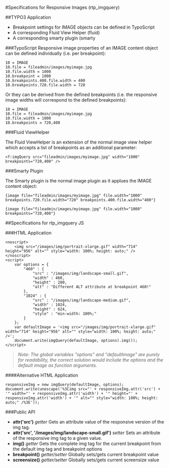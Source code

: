#Specifications for Responsive Images (rtp_imgquery)

##TYPO3 Application

* Breakpoint settings for IMAGE objects can be defined in TypoScript
* A corresponding Fluid View Helper (fluid)
* A corresponding smarty plugin (smarty

###TypoScript
Responsive image properties of an IMAGE content object can be defined individually (i.e. per breakpoint):

    10 = IMAGE
    10.file = fileadmin/images/myimage.jpg
    10.file.width = 1000
    10.breakpoint = 1000
    10.breakpoints.400.file.width = 400
    10.breakpoints.720.file.width = 720

Or they can be derived from the defined breakpoints (i.e. the responsive image widths will correspond to the defined breakpoints):

    10 = IMAGE
    10.file = fileadmin/images/myimage.jpg
    10.file.width = 1000
    10.breakpoints = 720,400

###Fluid ViewHelper

The Fluid ViewHelper is an extension of the normal image view helper which accepts a list of breakpoints as an additional parameter:

	<f:imgQuery src="fileadmin/images/myimage.jpg" width="1000" breakpoints="720,400" />

###Smarty Plugin

The Smarty plugin is the normal image plugin as it applues the IMAGE content object: 

	{image file="fileadmin/images/myimage.jpg" file.width="1000" breakpoints.720.file.width="720" breakpoints.400.file.width="400"}

	{image file="fileadmin/images/myimage.jpg" file.width="1000" breakpoints="720,400"}


##Specifications for rtp_imgquery JS

###HTML Application

    <noscript>
    	<img src="/images/img/portrait-xlarge.gif" width="714" height="956" alt="" style="width: 100%; height: auto;" />
    </noscript>
    <script>
        var options = {
            "460" : {
                "src" : "/images/img/landscape-small.gif",
                "width" : 460,
                "height" : 280,
                "alt" : "Different ALT attribute at breakpoint 460!"
            },
            "1024" : {
                "src" : "/images/img/landscape-medium.gif",
                "width" : 1024,
                "height" : 624,
                "style" : "min-width: 100%;"
            }
        };
        var defaultImage = '<img src="/images/img/portrait-xlarge.gif" width="714" height="956" alt="" style="width: 100%; height: auto;" />';
    	document.write(imgQuery(defaultImage, options).img());
    </script>

> *Note: The global variables "options" and "defaultImage" are purely for readability, the correct solution would include the options and the default image as function arguments.*

####Alternative HTML Application

    responsiveImg = new imgQuery(defaultImage, options);
    document.write(unescape('%3Cimg src="' + responsiveImg.attr('src') + '" width="' + responsiveImg.attr('width') + '" height="' + responsiveImg.attr('width') + '" alt="" style="width: 100%; height: auto;" /%3E'));

###Public API

* **attr('src')**  *getter* Gets an attribute value of the responsive version of the img tag.
* **attr('src', '/images/img/landscape-small.gif')** *setter* Sets an attribute of the responsive img tag to a given value.
* **img()** *getter* Gets the complete img tag for the current breakpoint from the default img tag and breakpoint options
* **breakpoint()** *getter/setter* Globally sets/gets current breakpoint value
* **screensize()** *getter/setter* Globally sets/gets current screensize value
